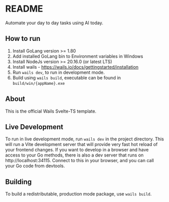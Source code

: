 # README

Automate your day to day tasks using AI today.

## How to run

1. Install GoLang version >= 1.80
2. Add installed GoLang bin to Environment variables in Windows
3. Install NodeJs version >= 20.16.0 (or latest LTS)
4. Install wails - https://wails.io/docs/gettingstarted/installation
5. Run `wails dev`, to run in development mode.
6. Build using `wails build`, executable can be found in `build/win/{appName}.exe`

## About

This is the official Wails Svelte-TS template.

## Live Development

To run in live development mode, run `wails dev` in the project directory. This will run a Vite development
server that will provide very fast hot reload of your frontend changes. If you want to develop in a browser
and have access to your Go methods, there is also a dev server that runs on http://localhost:34115. Connect
to this in your browser, and you can call your Go code from devtools.

## Building

To build a redistributable, production mode package, use `wails build`.

